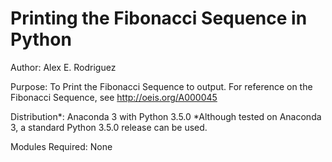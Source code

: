 # Printing the Fibonacci Sequence in Python
Author: Alex E. Rodriguez

Purpose: To Print the Fibonacci Sequence to output. For reference on the Fibonacci Sequence, see http://oeis.org/A000045

Distribution*: Anaconda 3 with Python 3.5.0
*Although tested on Anaconda 3, a standard Python 3.5.0 release can be used.

Modules Required: None
